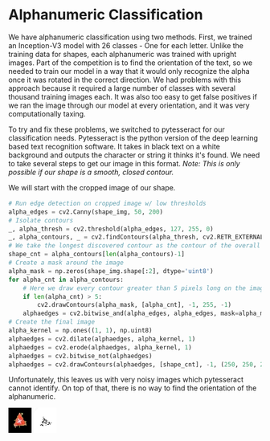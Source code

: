 # Alphanumeric Classification

We have alphanumeric classification using two methods.
First, we trained an Inception-V3 model with 26 classes - One for each letter.
Unlike the training data for shapes, each alphanumeric was trained with upright images.
Part of the competition is to find the orientation of the text, so we needed to train our model in a way that it would only recognize the alpha once it was rotated in the correct direction.
We had problems with this approach because it required a large number of classes with several thousand training images each.
It was also too easy to get false positives if we ran the image through our model at every orientation, and it was very computationally taxing.

To try and fix these problems, we switched to pytesseract for our classification needs.
Pytesseract is the python version of the deep learning based text recognition software.
It takes in black text on a white background and outputs the character or string it thinks it's found.
We need to take several steps to get our image in this format.
_Note: This is only possible if our shape is a smooth, closed contour._

We will start with the cropped image of our shape.
```python
# Run edge detection on cropped image w/ low thresholds
alpha_edges = cv2.Canny(shape_img, 50, 200)
# Isolate contours
_, alpha_thresh = cv2.threshold(alpha_edges, 127, 255, 0)
_, alpha_contours, _ = cv2.findContours(alpha_thresh, cv2.RETR_EXTERNAL, cv2.CHAIN_APPROX_SIMPLE)
# We take the longest discovered contour as the contour of the overall shape.
shape_cnt = alpha_contours[len(alpha_contours)-1]
# Create a mask around the image
alpha_mask = np.zeros(shape_img.shape[:2], dtype='uint8')
for alpha_cnt in alpha_contours:
	# Here we draw every contour greater than 5 pixels long on the image we have.
    if len(alpha_cnt) > 5:
		cv2.drawContours(alpha_mask, [alpha_cnt], -1, 255, -1)
	alphaedges = cv2.bitwise_and(alpha_edges, alpha_edges, mask=alpha_mask)
# Create the final image
alpha_kernel = np.ones((1, 1), np.uint8)
alphaedges = cv2.dilate(alphaedges, alpha_kernel, 1)
alphaedges = cv2.erode(alphaedges, alpha_kernel, 1)
alphaedges = cv2.bitwise_not(alphaedges)
alphaedges = cv2.drawContours(alphaedges, [shape_cnt], -1, (250, 250, 250), 5)
```

Unfortunately, this leaves us with very noisy images which pytesseract cannot identify.
On top of that, there is no way to find the orientation of the alphanumeric.

![Cropped](../img/cropped5.png)
![pytess](../img/pytess.png)